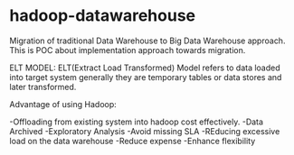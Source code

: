 # hadoop-datawarehouse
Migration of traditional Data Warehouse to Big Data Warehouse approach. This is POC about implementation approach towards migration.

ELT MODEL:
ELT(Extract Load Transformed) Model refers to data loaded into target system generally they are temporary tables or data stores and later transformed.

Advantage of using Hadoop:

-Offloading from  existing system into hadoop cost effectively.
-Data Archived 
-Exploratory Analysis
-Avoid missing SLA
-REducing excessive load on the data warehouse
-Reduce expense
-Enhance flexibility

